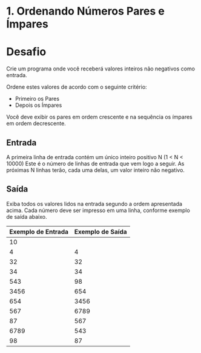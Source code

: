 # 1. Ordenando Números Pares e Ímpares

# Desafio

Crie um programa onde você receberá valores inteiros não negativos como entrada.

Ordene estes valores de acordo com o seguinte critério:

* Primeiro os Pares
* Depois os Ímpares

Você deve exibir os pares em ordem crescente e na sequência os ímpares em ordem decrescente.

## Entrada

A primeira linha de entrada contém um único inteiro positivo N (1 < N < 10000) Este é o número de linhas de entrada que vem logo a seguir. As próximas N linhas terão, cada uma delas, um valor inteiro não negativo.

## Saída

Exiba todos os valores lidos na entrada segundo a ordem apresentada acima. Cada número deve ser impresso em uma linha, conforme exemplo de saída abaixo.

Exemplo de Entrada | Exemplo de Saída
-|-
10 || 
4 | 4
32 | 32
34 | 34
543 | 98
3456 | 654
654 | 3456
567 | 6789
87 | 567
6789 | 543
98 | 87